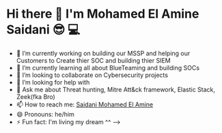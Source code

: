 # Hi there 👋 I'm Mohamed El Amine Saidani 😎  💻

- 🔭 I’m currently working on building our MSSP and helping our Customers to Create thier SOC and building thier SIEM
- 🌱 I’m currently learning all about BlueTeaming and building SOCs
- 👯 I’m looking to collaborate on Cybersecurity projects
- 🤔 I’m looking for help with 
- 💬 Ask me about Threat hunting, Mitre Att&ck framework, Elastic Stack, Zeek(fka Bro)
- 📫 How to reach me: [Saidani Mohamed El Amine](https://www.linkedin.com/in/mohamed-el-amine-saidani-096197118/)
- 😄 Pronouns: he/him
- ⚡ Fun fact: I'm living my dream ^^
-->
